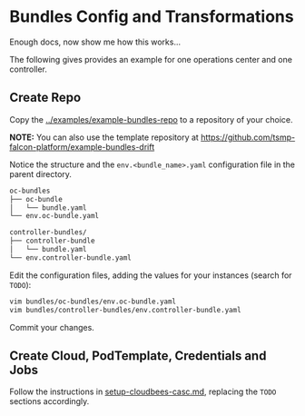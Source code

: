 # Bundles Config and Transformations

Enough docs, now show me how this works...

The following gives provides an example for one operations center and one controller.

## Create Repo

Copy the [../examples/example-bundles-repo](../examples/example-bundles-repo) to a repository of your choice.

**NOTE:** You can also use the template repository at https://github.com/tsmp-falcon-platform/example-bundles-drift

Notice the structure and the `env.<bundle_name>.yaml` configuration file in the parent directory.

```sh
oc-bundles
├── oc-bundle
│   └── bundle.yaml
└── env.oc-bundle.yaml
```

```sh
controller-bundles/
├── controller-bundle
│   └── bundle.yaml
└── env.controller-bundle.yaml
```

Edit the configuration files, adding the values for your instances (search for `TODO`):

```sh
vim bundles/oc-bundles/env.oc-bundle.yaml
vim bundles/controller-bundles/env.controller-bundle.yaml
```

Commit your changes.

## Create Cloud, PodTemplate, Credentials and Jobs

Follow the instructions in [setup-cloudbees-casc.md](./setup-cloudbees-casc.md), replacing the `TODO` sections accordingly.
